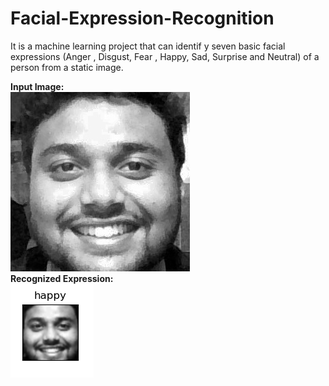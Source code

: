 # Facial-Expression-Recognition
It is a machine learning project that can identif y seven basic facial expressions (Anger , Disgust, Fear , Happy, Sad, Surprise and Neutral) of a person from a static image.

**Input Image:**<br/>
![alt text](https://github.com/bi11a1/Facial-Expression-Recognition/blob/master/Demo%20images/Input%20Image.jpg)
<br/>**Recognized Expression:**<br/>
![alt text](https://github.com/bi11a1/Facial-Expression-Recognition/blob/master/Demo%20images/Recognized%20Expression.PNG)
